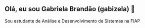 ## Olá, eu sou Gabriela Brandão (gabizela) 👋

Sou estudante de Análise e Desenvolvimento de Sistemas na FIAP 
